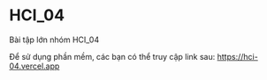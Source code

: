 # HCI_04
Bài tập lớn nhóm HCI_04

Để sử dụng phần mềm, các bạn có thể truy cập link sau: https://hci-04.vercel.app
